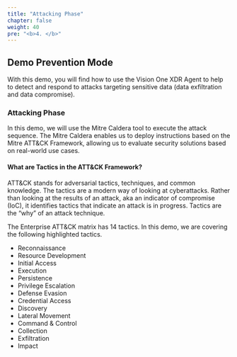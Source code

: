 ```yaml
---
title: "Attacking Phase"
chapter: false
weight: 40
pre: "<b>4. </b>"
---
```

## Demo Prevention Mode 
With this demo, you will find how to use the Vision One XDR Agent to help to detect and respond to attacks targeting sensitive data (data exfiltration and data compromise).

### Attacking Phase
In this demo, we will use the Mitre Caldera tool to execute the attack sequence. The Mitre Caldera enables us to deploy instructions based on the Mitre ATT&CK Framework, allowing us to evaluate security solutions based on real-world use cases.

#### What are Tactics in the ATT&CK Framework?
ATT&CK stands for adversarial tactics, techniques, and common knowledge. The tactics are a modern way of looking at cyberattacks. Rather than looking at the results of an attack, aka an indicator of compromise (IoC), it identifies tactics that indicate an attack is in progress. Tactics are the “why” of an attack technique.

The Enterprise ATT&CK matrix has 14 tactics. In this demo, we are covering the following highlighted tactics.

- Reconnaissance
- Resource Development
- Initial Access
- Execution
- Persistence
- Privilege Escalation
- Defense Evasion
- Credential Access
- Discovery
- Lateral Movement
- Command & Control
- Collection
- Exfiltration
- Impact